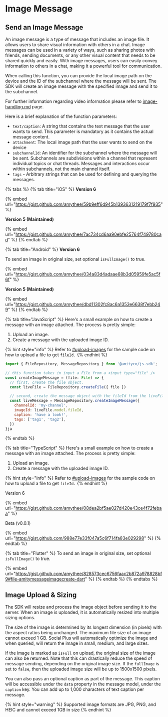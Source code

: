 # Image Message

## Send an Image Message

An image message is a type of message that includes an image file. It allows users to share visual information with others in a chat. Image messages can be used in a variety of ways, such as sharing photos with friends, sending documents, or any other visual content that needs to be shared quickly and easily. With image messages, users can easily convey information to others in a chat, making it a powerful tool for communication.&#x20;

When calling this function, you can provide the local image path on the device and the ID of the subchannel where the message will be sent. The SDK will create an image message with the specified image and send it to the subchannel.

For further information regarding video information please refer to [image-handling.md](../../../core-concepts/files-images-and-videos/image-handling.md "mention") page.

Here is a brief explanation of the function parameters:

* `text/caption`: A string that contains the text message that the user wants to send. This parameter is mandatory as it contains the actual message content.
* `attachment`: The local image path that the user wants to send on the device
* `subchannelId`: An identifier for the subchannel where the message will be sent. Subchannels are subdivisions within a channel that represent individual topics or chat threads. Messages and interactions occur within subchannels, not the main channel itself.
* `tags` - Arbitrary strings that can be used for defining and querying the messages.

{% tabs %}
{% tab title="iOS" %}
**Version 6**

{% embed url="https://gist.github.com/amythee/59b9eff6d945b1393631219179f7f935" %}

**Version 5 (Maintained)**

{% embed url="https://gist.github.com/amythee/7ac734cd6aa90ebfe25764f749780cad" %}
{% endtab %}

{% tab title="Android" %}
**Version 6**

To send an image in original size, set optional `isFullImage()` to true.&#x20;

{% embed url="https://gist.github.com/amythee/034a83d4adaae68b3d05959fe5ac5f6f" %}

**Version 5 (Maintained)**

{% embed url="https://gist.github.com/amythee/dbd11302fc8ac6a1353e6638f7ebb249" %}
{% endtab %}

{% tab title="JavaScript" %}
Here's a small example on how to create a message with an image attached. The process is pretty simple:

1. Upload an image.
2. Create a message with the uploaded image ID.

{% hint style="info" %}
Refer to [#upload-images](../../../core-concepts/files-images-and-videos/image-handling.md#upload-images "mention") for the sample code on how to upload a file to get `fileId.`
{% endhint %}

```javascript
import { FileRepository, MessageRepository } from '@amityco/js-sdk';

// this function takes in input a File from a <input type="file" />
const createImageMessage = (file: File) => {
  // first, create the file object.
  const liveFile = FileRepository.createFile({ file })

  // second, create the message object with the fileId from the liveFile
  const liveMessage = MessageRepository.createImageMessage({
    channelId: 'my-channel',
    imageId: liveFile.model.fileId,
    caption: 'have a look!',
    tags: ['tag1', 'tag2'],
  })
}ja
```
{% endtab %}

{% tab title="TypeScript" %}
Here's a small example on how to create a message with an image attached. The process is pretty simple:

1. Upload an image.
2. Create a message with the uploaded image ID.

{% hint style="info" %}
Refer to [#upload-images](../../../core-concepts/files-images-and-videos/image-handling.md#upload-images "mention") for the sample code on how to upload a file to get `fileId.`
{% endhint %}

Version 6

{% embed url="https://gist.github.com/amythee/08dea2bf5ae027d420e43ce4f72febaa" %}

Beta (v0.0.1)

{% embed url="https://gist.github.com/988e77e33f047a5c6f714fa83e029298" %}
{% endtab %}

{% tab title="Flutter" %}
To send an image in original size, set optional `isFullImage()` to true.

{% embed url="https://gist.github.com/amythee/828573cec6756faac2b872a978828bf9#file-amitymessageimagecreate-dart" %}
{% endtab %}
{% endtabs %}

## Image Upload & Sizing

The SDK will resize and process the image object before sending it to the server. When an image is uploaded, it is automatically resized into multiple sizing options.&#x20;

The size of the image is determined by its longest dimension (in pixels) with the aspect ratios being unchanged. The maximum file size of an image cannot exceed 1 GB.‌ Social Plus will automatically optimize the image and when queried, will return the image in small, medium, and large sizes.&#x20;

If the image is marked as `isFull` on upload, the original size of the image can also be returned. Note that this can drastically reduce the speed of message sending, depending on the original image size. If the `fullImage` is set to `false`, then the uploaded image size will be up to 1500x1500 pixels.

You can also pass an optional caption as part of the message. This caption will be accessible under the `data` property in the message model, under the `caption` key. You can add up to 1,000 characters of text caption per message.

{% hint style="warning" %}
Supported image formats are JPG, PNG, and HEIC and cannot exceed 1GB in size
{% endhint %}

